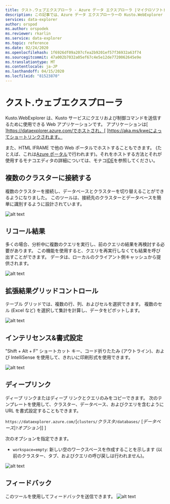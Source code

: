 ```yaml
---
title: クスト.ウェブエクスプローラ - Azure データ エクスプローラ |マイクロソフトドキュメント
description: この記事では、Azure データ エクスプローラーの Kusto.WebExplorer について説明します。
services: data-explorer
author: orspod
ms.author: orspodek
ms.reviewer: rkarlin
ms.service: data-explorer
ms.topic: reference
ms.date: 02/24/2020
ms.openlocfilehash: 1f6926df09a207cfea2b9201ef57f36932a63f74
ms.sourcegitcommit: 47a002b7032a05ef67c4e5e12de7720062645e9e
ms.translationtype: MT
ms.contentlocale: ja-JP
ms.lasthandoff: 04/15/2020
ms.locfileid: "81523870"
---
```

# <a name="kustowebexplorer"></a>クスト.ウェブエクスプローラ

Kusto.WebExplorer は、Kusto サービスにクエリおよび制御コマンドを送信するために使用できる Web アプリケーションです。 アプリケーションは[ ]https://dataexplorer.azure.com/でホストされ、[ ]https://aka.ms/kweによってショートリンクされます。



また、HTML IFRAME で他の Web ポータルでホストすることもできます。
(たとえば、これは[Azure ポータル](https://portal.azure.com)で行われます)。それをホストする方法とそれが使用するモナコエディタの詳細については、モナコ[IDE](../api/monaco/monaco-kusto.md)を参照してください。

## <a name="connect-to-multiple-clusters"></a>複数のクラスターに接続する

複数のクラスターを接続し、データベースとクラスターを切り替えることができるようになりました。
このツールは、接続先のクラスターとデータベースを簡単に識別するように設計されています。

![alt text](./Images/KustoTools-WebExplorer/AddingCluster.gif "クラスタの追加")

## <a name="recall-results"></a>リコール結果

多くの場合、分析中に複数のクエリを実行し、前のクエリの結果を再検討する必要があります。 この機能を使用すると、クエリを再実行しなくても結果を呼び出すことができます。 データは、ローカルのクライアント側キャッシュから提供されます。

![alt text](./Images/KustoTools-WebExplorer/RecallResults.gif "リコール結果")

## <a name="enhanced-results-grid-control"></a>拡張結果グリッドコントロール

テーブル グリッドでは、複数の行、列、およびセルを選択できます。 複数のセル (Excel など) を選択して集計を計算し、データをピボットします。

![alt text](./Images/KustoTools-WebExplorer/EnhancedGrid.gif "強化されたグリッド")

## <a name="intellisense--formatting"></a>インテリセンス&書式設定

"Shift + Alt + F" ショートカット キー、コード折りたたみ (アウトライン)、および IntelliSense を使用して、きれいに印刷形式を使用できます。

![alt text](./Images/KustoTools-WebExplorer/Formating.gif "整形")

## <a name="deep-linking"></a>ディープリンク

ディープ リンクまたはディープ リンクとクエリのみをコピーできます。 次のテンプレートを使用して、クラスター、データベース、およびクエリを含むように URL を書式設定することもできます。

`https://dataexplorer.azure.com/`[`clusters/`*クラスタ*`/databases/` [*データベース*]`?`*オプション*]] ]

次のオプションを指定できます。

* `workspace=empty`: 新しい空のワークスペースを作成することを示します (以前のクラスター、タブ、およびクエリの呼び戻しは行われません)。



![alt text](./Images/KustoTools-WebExplorer/DeepLink.gif "DeepLink")

## <a name="feedback"></a>フィードバック

このツールを使用してフィードバックを送信できます。
![alt text](./Images/KustoTools-WebExplorer/Feedback.gif "フィードバック")